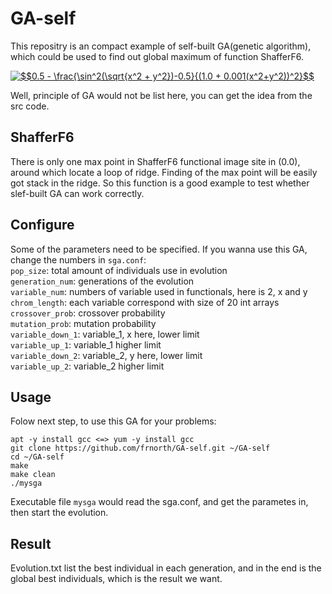 # GA-self

This repositry is an compact example of self-built GA(genetic algorithm), which could be used to find out global maximum of function ShafferF6. 

<a href="https://www.codecogs.com/eqnedit.php?latex=$$0.5&space;-&space;\frac{\sin^2(\sqrt{x^2&space;&plus;&space;y^2})-0.5}{(1.0&space;&plus;&space;0.001(x^2&plus;y^2))^2}$$" target="_blank"><img src="https://latex.codecogs.com/gif.latex?$$0.5&space;-&space;\frac{\sin^2(\sqrt{x^2&space;&plus;&space;y^2})-0.5}{(1.0&space;&plus;&space;0.001(x^2&plus;y^2))^2}$$" title="$$0.5 - \frac{\sin^2(\sqrt{x^2 + y^2})-0.5}{(1.0 + 0.001(x^2+y^2))^2}$$" /></a>

Well, principle of GA would not be list here, you can get the idea from the src code.

## ShafferF6
There is only one max point in ShafferF6 functional image site in (0.0), around which locate a loop of ridge. Finding of the max point will be easily got stack in the ridge. So this function is a good example to test whether slef-built GA can work correctly.

## Configure
Some of the parameters need to be specified. If you wanna use this GA, change the numbers in ```sga.conf```:  
```pop_size```: total amount of individuals use in evolution  
```generation_num```: generations of the evolution  
```variable_num```: numbers of variable used in functionals, here is 2, x and y  
```chrom_length```: each variable correspond with size of 20 int arrays    
```crossover_prob```: crossover probability  
```mutation_prob```: mutation probability  
```variable_down_1```: variable\_1, x here, lower limit  
```variable_up_1```: variable\_1 higher limit  
```variable_down_2```: variable\_2, y here, lower limit  
```variable_up_2```: variable\_2 higher limit  

## Usage
Folow next step, to use this GA for your problems:
```
apt -y install gcc <=> yum -y install gcc
git clone https://github.com/frnorth/GA-self.git ~/GA-self
cd ~/GA-self
make
make clean
./mysga
```
Executable file ```mysga``` would read the sga.conf, and get the parametes in, then start the evolution.

## Result
Evolution.txt list the best individual in each generation, and in the end is the global best individuals, which is the result we want.  
